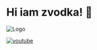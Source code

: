 # Hi iam zvodka! 👋
![Logo](https://media.discordapp.net/attachments/974515859148132413/974747960644624394/giphy.gif?width=250&height=250)


[![youtube](https://img.shields.io/badge/youtube-FF0000?style=for-the-badge&logo=youtube&logoColor=white)](https://www.youtube.com/channel/UCAs47K1yq4RCPduVwaUyO6Q)

